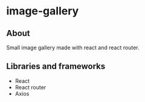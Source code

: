 # image-gallery
## About
Small image gallery made with react and react router.
## Libraries and frameworks
- React
- React router
- Axios
